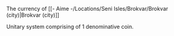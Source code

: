 The currency of [[- Aime -/Locations/Seni Isles/Brokvar/Brokvar (city)|Brokvar (city)]]

Unitary system comprising of 1 denominative coin. 